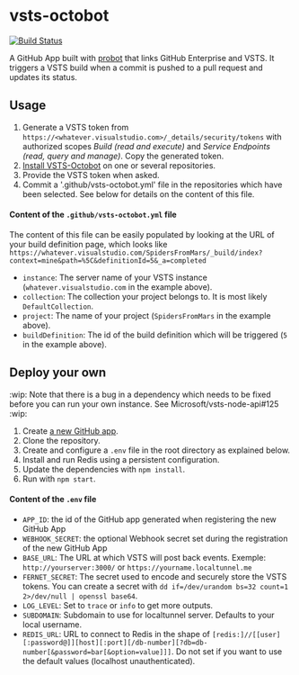 # vsts-octobot
[![Build Status](https://travis-ci.org/helaili/vsts-octobot.svg?branch=master)](https://travis-ci.org/helaili/vsts-octobot)


A GitHub App built with [probot](https://github.com/probot/probot) that links GitHub Enterprise and VSTS.
It triggers a VSTS build when a commit is pushed to a pull request and updates its status.

## Usage

1. Generate a VSTS token from `https://<whatever.visualstudio.com>/_details/security/tokens` with authorized scopes *Build (read and execute)* and *Service Endpoints (read, query and manage)*. Copy the generated token.
1. [Install VSTS-Octobot](https://github.com/apps/vsts-octobot/installations/new) on one or several repositories.
1. Provide the VSTS token when asked.
1. Commit a '.github/vsts-octobot.yml' file in the repositories which have been selected. See below for details on the content of this file.

#### Content of the `.github/vsts-octobot.yml` file

The content of this file can be easily populated by looking at the URL of your build definition page, which looks like `https://whatever.visualstudio.com/SpidersFromMars/_build/index?context=mine&path=%5C&definitionId=5&_a=completed`

- `instance`: The server name of your VSTS instance (`whatever.visualstudio.com` in the example above).
- `collection`: The collection your project belongs to. It is most likely `DefaultCollection`.
- `project`: The name of your project (`SpidersFromMars` in the example above).
- `buildDefinition`: The id of the build definition which will be triggered (`5` in the example above).

## Deploy your own

:wip: Note that there is a bug in a dependency which needs to be fixed before you can run your own instance. See Microsoft/vsts-node-api#125 :wip:

1. Create [a new GitHub app](https://github.com/settings/apps/new).
1. Clone the repository.
1. Create and configure a `.env` file in the root directory as explained below.
1. Install and run Redis using a persistent configuration.
1. Update the dependencies with `npm install`.
1. Run with `npm start`.

#### Content of the `.env` file
- `APP_ID`: the id of the GitHub app generated when registering the new GitHub App
- `WEBHOOK_SECRET`: the optional Webhook secret set during the registration of the new GitHub App
- `BASE_URL`: The URL at which VSTS will post back events. Exemple: `http://yourserver:3000/` or `https://yourname.localtunnel.me`
- `FERNET_SECRET`: The secret used to encode and securely store the VSTS tokens. You can create a secret with `dd if=/dev/urandom bs=32 count=1 2>/dev/null | openssl base64`.
- `LOG_LEVEL`: Set to `trace` or `info` to get more outputs.
- `SUBDOMAIN`: Subdomain to use for localtunnel server. Defaults to your local username.
- `REDIS_URL`: URL to connect to Redis in the shape of `[redis:]//[[user][:password@]][host][:port][/db-number][?db=db-number[&password=bar[&option=value]]]`. Do not set if you want to use the default values (localhost unauthenticated).
